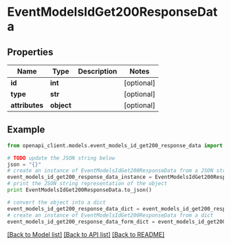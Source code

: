 # EventModelsIdGet200ResponseData


## Properties
Name | Type | Description | Notes
------------ | ------------- | ------------- | -------------
**id** | **int** |  | [optional] 
**type** | **str** |  | [optional] 
**attributes** | **object** |  | [optional] 

## Example

```python
from openapi_client.models.event_models_id_get200_response_data import EventModelsIdGet200ResponseData

# TODO update the JSON string below
json = "{}"
# create an instance of EventModelsIdGet200ResponseData from a JSON string
event_models_id_get200_response_data_instance = EventModelsIdGet200ResponseData.from_json(json)
# print the JSON string representation of the object
print EventModelsIdGet200ResponseData.to_json()

# convert the object into a dict
event_models_id_get200_response_data_dict = event_models_id_get200_response_data_instance.to_dict()
# create an instance of EventModelsIdGet200ResponseData from a dict
event_models_id_get200_response_data_form_dict = event_models_id_get200_response_data.from_dict(event_models_id_get200_response_data_dict)
```
[[Back to Model list]](../README.md#documentation-for-models) [[Back to API list]](../README.md#documentation-for-api-endpoints) [[Back to README]](../README.md)


